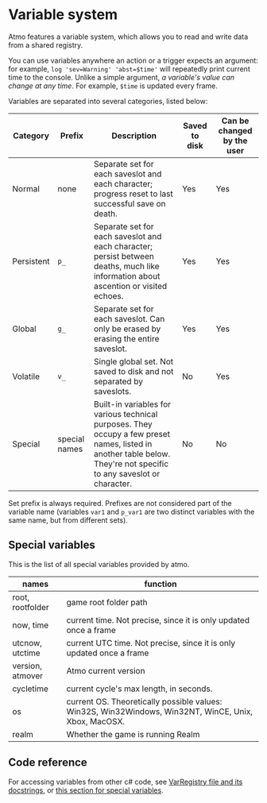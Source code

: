 # Variable system

Atmo features a variable system, which allows you to read and write data from a shared registry.

You can use variables anywhere an action or a trigger expects an argument: for example, `log 'sev=Warning' 'abst=$time'` will repeatedly print current time to the console. Unlike a simple argument, *a variable's value can change at any time*. For example, `$time` is updated every frame.

Variables are separated into several categories, listed below:

| Category		| Prefix	| Description	| Saved to disk	| Can be changed by the user	|
| --- 			| ---		| --- 			| ---			| ---				|
| Normal		| none		| Separate set for each saveslot and each character; progress reset to last successful save on death. | Yes | Yes |
| Persistent	| `p_`		| Separate set for each saveslot and each character; persist between deaths, much like information about ascention or visited echoes. | Yes | Yes |
| Global		| `g_`		| Separate set for each saveslot. Can only be erased by erasing the entire saveslot. | Yes | Yes |
| Volatile 		| `v_`		| Single global set. Not saved to disk and not separated by saveslots. | No | Yes |
| Special		| special names | Built-in variables for various technical purposes. They occupy a few preset names, listed in another table below. They're not specific to any saveslot or character. | No | No |

Set prefix is always required. Prefixes are not considered part of the variable name (variables `var1` and `p_var1` are two distinct variables with the same name, but from different sets).

## Special variables

This is the list of all special variables provided by atmo.

| names	| function	|
| --- 	| ---		|
| root, rootfolder | game root folder path |
| now, time | current time. Not precise, since it is only updated once a frame |
| utcnow, utctime | current UTC time. Not precise, since it is only updated once a frame |
| version, atmover | Atmo current version |
| cycletime | current cycle's max length, in seconds. |
| os | current OS. Theoretically possible values: Win32S, Win32Windows, Win32NT, WinCE, Unix, Xbox, MacOSX. |
| realm | Whether the game is running Realm |

## Code reference

For accessing variables from other c# code, see [VarRegistry file and its docstrings](src/Helpers/VarRegistry.cs), or [this section for special variables](src/Helpers/VarRegistry.Specials.cs).
